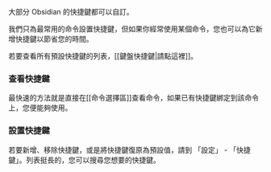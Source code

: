 大部分 Obsidian 的快捷鍵都可以自訂。

我們只為最常用的命令設置快捷鍵，但如果你經常使用某個命令，您也可以為它新增快捷鍵以節省您的時間。

若要查看所有預設快捷鍵的列表，[[鍵盤快捷鍵|請點這裡]]。

### 查看快捷鍵

最快速的方法就是直接在[[命令選擇區]]查看命令，如果已有快捷鍵綁定到該命令上，您便能夠使用。

### 設置快捷鍵

若要新增、移除快捷鍵，或是將快捷鍵復原為預設值，請到 「設定」 - 「快捷鍵」。列表挺長的，您可以搜尋您想要的快捷鍵。
